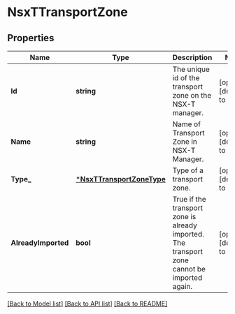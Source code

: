 # NsxTTransportZone

## Properties
Name | Type | Description | Notes
------------ | ------------- | ------------- | -------------
**Id** | **string** | The unique id of the transport zone on the NSX-T manager. | [optional] [default to null]
**Name** | **string** | Name of Transport Zone in NSX-T Manager. | [optional] [default to null]
**Type_** | [***NsxTTransportZoneType**](NsxTTransportZoneType.md) | Type of a transport zone. | [optional] [default to null]
**AlreadyImported** | **bool** | True if the transport zone is already imported. The transport zone cannot be imported again. | [optional] [default to null]

[[Back to Model list]](../README.md#documentation-for-models) [[Back to API list]](../README.md#documentation-for-api-endpoints) [[Back to README]](../README.md)


